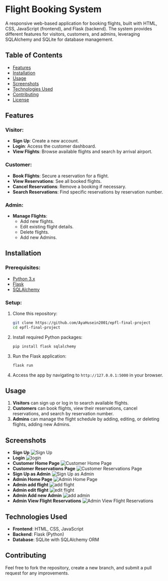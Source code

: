 # Flight Booking System

A responsive web-based application for booking flights, built with HTML, CSS, JavaScript (frontend), and Flask (backend). The system provides different features for visitors, customers, and admins, leveraging SQLAlchemy and SQLite for database management.

## Table of Contents

- [Features](#features)
- [Installation](#installation)
- [Usage](#usage)
- [Screenshots](#screenshots)
- [Technologies Used](#technologies-used)
- [Contributing](#contributing)
- [License](#license)

## Features

### Visitor:
- **Sign Up**: Create a new account.
- **Login**: Access the customer dashboard.
- **View Flights**: Browse available flights and search by arrival airport.

### Customer:
- **Book Flights**: Secure a reservation for a flight.
- **View Reservations**: See all booked flights.
- **Cancel Reservations**: Remove a booking if necessary.
- **Search Reservations**: Find specific reservations by reservation number.

### Admin:
- **Manage Flights**: 
  - Add new flights.
  - Edit existing flight details.
  - Delete flights.
  - Add new Admins.

## Installation

### Prerequisites:
- [Python 3.x](https://www.python.org/)
- [Flask](https://flask.palletsprojects.com/en/2.0.x/)
- [SQLAlchemy](https://www.sqlalchemy.org/)

### Setup:

1. Clone this repository:
    ```bash
    git clone https://github.com/AyaHusein2001/epfl-final-project
    cd epfl-final-project
    ```

2. Install required Python packages:
    ```bash
    pip install flask sqlalchemy
    ```

3. Run the Flask application:
    ```bash
    flask run
    ```

4. Access the app by navigating to `http://127.0.0.1:5000` in your browser.

## Usage

1. **Visitors** can sign up or log in to search available flights.
2. **Customers** can book flights, view their reservations, cancel reservations, and search by reservation number.
3. **Admins** can manage the flight schedule by adding, editing, or deleting flights, adding new Admins.

## Screenshots
- **Sign Up**
![Sign Up](screenshots/image.png)
- **Login**
![login](screenshots/image-2.png)
- **Customer Home Page**
![Customer Home Page](screenshots/image-9.png)
- **Customer Reservations Page**
![Customer Reservations Page](screenshots/image-89.png)
- **Sign Up as Admin**
![Sign Up as Admin](screenshots/image-1.png)
- **Admin Home Page**
![Admin Home Page](screenshots/image-80.png)
- **Admin add flight**
![add flight](screenshots/image-3.png)
- **Admin edit flight**
![edit flight](screenshots/image-10.png)
- **Admin Add new Admin**
![add admin](screenshots/image-4.png)
- **Admin View Flight Reservations**
![Admin View Flight Reservations](screenshots/image-11.png)

## Technologies Used

- **Frontend**: HTML, CSS, JavaScript
- **Backend**: Flask (Python)
- **Database**: SQLite with SQLAlchemy ORM

## Contributing

Feel free to fork the repository, create a new branch, and submit a pull request for any improvements.